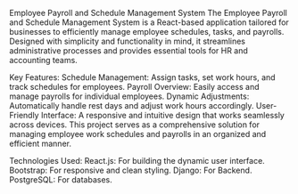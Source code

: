 Employee Payroll and Schedule Management System
The Employee Payroll and Schedule Management System is a React-based application tailored for businesses to efficiently manage employee schedules, tasks, and payrolls. Designed with simplicity and functionality in mind, it streamlines administrative processes and provides essential tools for HR and accounting teams.

Key Features:
Schedule Management: Assign tasks, set work hours, and track schedules for employees.
Payroll Overview: Easily access and manage payrolls for individual employees.
Dynamic Adjustments: Automatically handle rest days and adjust work hours accordingly.
User-Friendly Interface: A responsive and intuitive design that works seamlessly across devices.
This project serves as a comprehensive solution for managing employee work schedules and payrolls in an organized and efficient manner.

Technologies Used:
  React.js: For building the dynamic user interface.
  Bootstrap: For responsive and clean styling.
  Django: For Backend.
  PostgreSQL: For databases.
